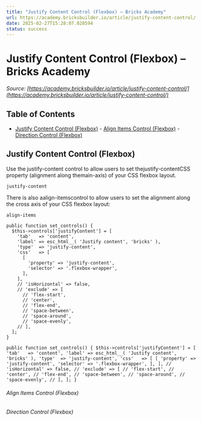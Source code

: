 ```yaml
---
title: "Justify Content Control (Flexbox) – Bricks Academy"
url: https://academy.bricksbuilder.io/article/justify-content-control/
date: 2025-02-27T15:28:07.028594
status: success
---
```


# Justify Content Control (Flexbox) – Bricks Academy

*Source: [https://academy.bricksbuilder.io/article/justify-content-control/](https://academy.bricksbuilder.io/article/justify-content-control/)*

## Table of Contents

- [Justify Content Control (Flexbox)](#justify-content-control-flexbox)
        - [Align Items Control (Flexbox)](#align-items-control-flexbox)
        - [Direction Control (Flexbox)](#direction-control-flexbox)

## Justify Content Control (Flexbox)

Use the justify-content control to allow users to set thejustify-contentCSS property (alignment along themain-axis) of your CSS flexbox layout.

`justify-content`

There is also aalign-itemscontrol to allow users to set the alignment along the cross axis of your CSS flexbox layout:

`align-items`

```
public function set_controls() {
  $this->controls['justifyContent'] = [
    'tab'   => 'content',
    'label' => esc_html__( 'Justify content', 'bricks' ),
    'type'  => 'justify-content',
    'css'   => [
      [
        'property' => 'justify-content',
        'selector' => '.flexbox-wrapper',
      ],
    ],
    // 'isHorizontal' => false,
    // 'exclude' => [
      // 'flex-start',
      // 'center',
      // 'flex-end',
      // 'space-between',
      // 'space-around',
      // 'space-evenly',
    // ],
  ];
}
```

`public function set_controls() {
  $this->controls['justifyContent'] = [
    'tab'   => 'content',
    'label' => esc_html__( 'Justify content', 'bricks' ),
    'type'  => 'justify-content',
    'css'   => [
      [
        'property' => 'justify-content',
        'selector' => '.flexbox-wrapper',
      ],
    ],
    // 'isHorizontal' => false,
    // 'exclude' => [
      // 'flex-start',
      // 'center',
      // 'flex-end',
      // 'space-between',
      // 'space-around',
      // 'space-evenly',
    // ],
  ];
}`

###### Align Items Control (Flexbox)

###### Direction Control (Flexbox)

